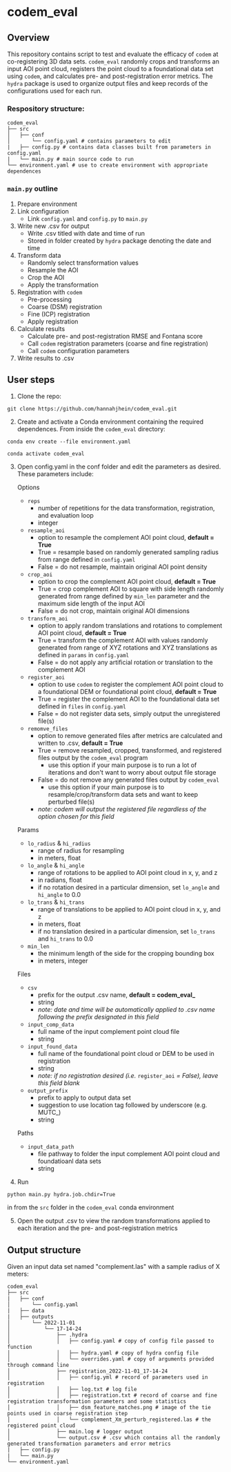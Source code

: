 # codem_eval

## Overview
This repository contains script to test and evaluate the efficacy of `codem` at co-registering 3D data sets. `codem_eval` randomly crops and transforms an input AOI point cloud, registers the point cloud to a foundational data set using `codem`, and calculates pre- and post-registration error metrics. The `hydra` package is used to organize output files and keep records of the configurations used for each run.

### Respository structure:

```
codem_eval
├── src
│   ├── conf
│       └── config.yaml # contains parameters to edit
|   ├── config.py # contains data classes built from parameters in config.yaml
|   └── main.py # main source code to run
└── environment.yaml # use to create environment with appropriate dependences
```

### `main.py` outline
1. Prepare environment
2. Link configuration
	- Link `config.yaml` and `config.py` to `main.py`
3. Write new .csv for output
	- Write .csv titled with date and time of run
	- Stored in folder created by `hydra` package denoting the date and time
4. Transform data
	- Randomly select transformation values
	- Resample the AOI
	- Crop the AOI
	- Apply the transformation
5. Registration with `codem`
	- Pre-processing
	- Coarse (DSM) registration
	- Fine (ICP) registration
	- Apply registration
6. Calculate results
	- Calculate pre- and post-registration RMSE and Fontana score
	- Call `codem` registration parameters (coarse and fine registration)
	- Call `codem` configuration parameters
7. Write results to .csv

## User steps
1. Clone the repo:
```
git clone https://github.com/hannahjhein/codem_eval.git
```

2. Create and activate a Conda environment containing the required dependences. From inside the `codem_eval` directory:
```
conda env create --file environment.yaml
```
```
conda activate codem_eval
```

3. Open config.yaml in the conf folder and edit the parameters as desired. These parameters include:

	Options
	- `reps`
		- number of repetitions for the data transformation, registration, and evaluation loop
		- integer
	- `resample_aoi`
		- option to resample the complement AOI point cloud, **default = True**
		- True = resample based on randomly generated sampling radius from range defined in `config.yaml`
		- False = do not resample, maintain original AOI point density
	- `crop_aoi`
		- option to crop the complement AOI point cloud, **default = True**
		- True = crop complement AOI to square with side length randomly generated from range defined by `min_len` parameter and the maximum side length of the input AOI
		- False = do not crop, maintain original AOI dimensions
	- `transform_aoi`
		- option to apply random translations and rotations to complement AOI point cloud, **default = True**
		- True = transform the complement AOI with values randomly generated from range of XYZ rotations and XYZ translations as defined in `params` in `config.yaml`
		- False = do not apply any artificial rotation or translation to the complement AOI
	- `register_aoi`
		- option to use `codem` to register the complement AOI point cloud to a foundational DEM or foundational point cloud, **default = True**
		- True = register the complement AOI to the foundational data set defined in `files` in `config.yaml`
		- False = do not register data sets, simply output the unregistered file(s)
	- `remomve_files`
		- option to remove generated files after metrics are calculated and written to .csv, **default = True**
		- True = remove resampled, cropped, transformed, and registered files output by the `codem_eval` program
			- use this option if your main purpose is to run a lot of iterations and don't want to worry about output file storage
		- False = do not remove any generated files output by `codem_eval`
			- use this option if your main purpose is to resample/crop/transform data sets and want to keep perturbed file(s)
		- *note: codem will output the registered file regardless of the option chosen for this field*
	
	Params
	- `lo_radius` & `hi_radius` 
		- range of radius for resampling
		- in meters, float
	- `lo_angle` & `hi_angle`
		- range of rotations to be applied to AOI point cloud in x, y, and z
		- in radians, float
		- if no rotation desired in a particular dimension, set `lo_angle` and `hi_angle` to 0.0
	- `lo_trans` & `hi_trans`
		- range of translations to be applied to AOI point cloud in x, y, and z
		- in meters, float
		- if no translation desired in a particular dimension, set `lo_trans` and `hi_trans` to 0.0
	- `min_len`
		- the minimum length of the side for the cropping bounding box
		- in meters, integer

	Files
	- `csv`
		- prefix for the output .csv name, **default = codem_eval_**
		- string
		- *note: date and time will be automatically applied to .csv name following the prefix designated in this field*
	- `input_comp_data`
		- full name of the input complement point cloud file
		- string
	- `input_found_data`
		- full name of the foundational point cloud or DEM to be used in registration
		- string
		- *note: if no registration desired (i.e.* `register_aoi` *= False), leave this field blank*
	- `output_prefix`
		- prefix to apply to output data set
		- suggestion to use location tag followed by underscore (e.g. MUTC_)
		- string
	
	Paths
	- `input_data_path`
		- file pathway to folder the input complement AOI point cloud and foundatioanl data sets
		- string

4. Run 
```
python main.py hydra.job.chdir=True
``` 
in from the `src` folder in the `codem_eval` conda environment

5. Open the output .csv to view the random transformations applied to each iteration and the pre- and post-registration metrics

## Output structure
Given an input data set named "complement.las" with a sample radius of X meters:

```
codem_eval
├── src
|   ├── conf
│       └── config.yaml
|   ├── data
|   ├── outputs
│       └── 2022-11-01
│           └── 17-14-24
│               ├── .hydra
│               │   ├── config.yaml # copy of config file passed to function
│               │   ├── hydra.yaml # copy of hydra config file
│               │   └── overrides.yaml # copy of arguments provided through command line
│               ├── registration_2022-11-01_17-14-24
│               │   ├── config.yml # record of parameters used in registration
│               │   ├── log.txt # log file
│               │   ├── registration.txt # record of coarse and fine registration transformation parameters and some statistics
│               │   ├── dsm_feature_matches.png # image of the tie points used in coarse registration step
│               │   └── complement_Xm_perturb_registered.las # the registered point cloud
│               ├── main.log # logger output
│               └── output.csv # .csv which contains all the randomly generated transformation parameters and error metrics          
|   ├── config.py
|   └── main.py
└── environment.yaml
```


